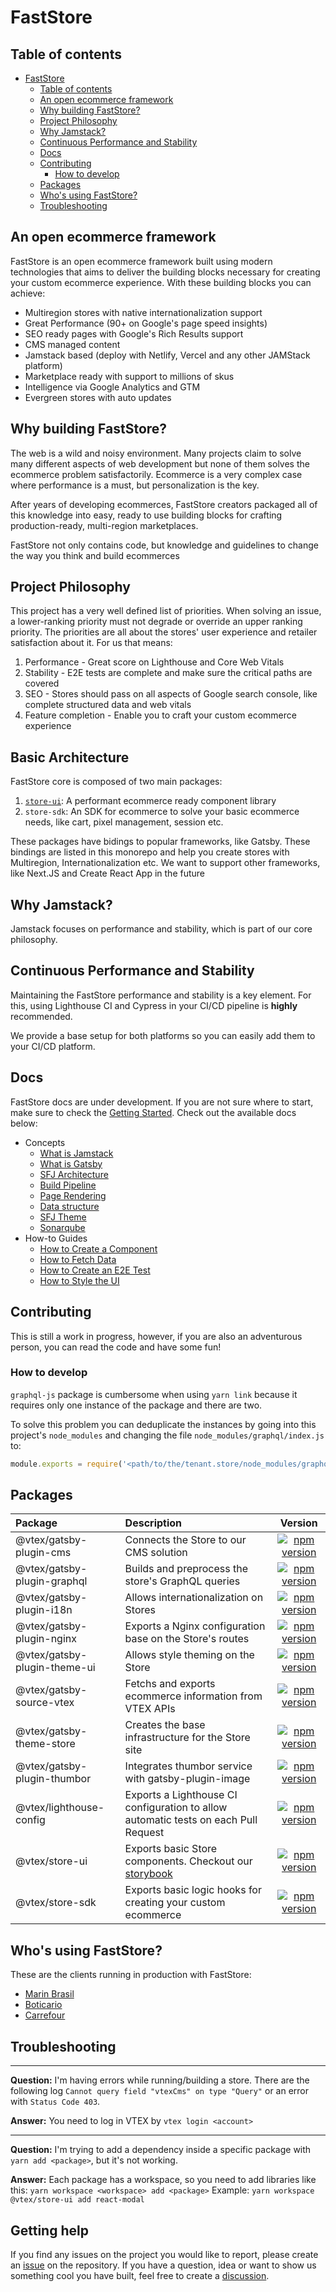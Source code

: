 # FastStore

## Table of contents

- [FastStore](#faststore)
  - [Table of contents](#table-of-contents)
  - [An open ecommerce framework](#an-open-ecommerce-framework)
  - [Why building FastStore?](#why-building-faststore)
  - [Project Philosophy](#project-philosophy)
  - [Why Jamstack?](#why-jamstack-and-gatsby)
  - [Continuous Performance and Stability](#continuous-performance-and-stability)
  - [Docs](#docs)
  - [Contributing](#contributing)
    - [How to develop](#how-to-develop)
  - [Packages](#packages)
  - [Who's using FastStore?](#whos-using-faststore)
  - [Troubleshooting](#troubleshooting)

## An open ecommerce framework

FastStore is an open ecommerce framework built using modern technologies that aims to deliver the building blocks necessary for creating your custom ecommerce experience. With these building blocks you can achieve:

- Multiregion stores with native internationalization support
- Great Performance (90+ on Google's page speed insights)
- SEO ready pages with Google's Rich Results support
- CMS managed content
- Jamstack based (deploy with Netlify, Vercel and any other JAMStack platform)
- Marketplace ready with support to millions of skus
- Intelligence via Google Analytics and GTM
- Evergreen stores with auto updates

## Why building FastStore?

The web is a wild and noisy environment. Many projects claim to solve many different aspects of web development but none of them solves the ecommerce problem satisfactorily. Ecommerce is a very complex case where performance is a must, but personalization is the key.

After years of developing ecommerces, FastStore creators packaged all of this knowledge into easy, ready to use building blocks for crafting production-ready, multi-region marketplaces.

FastStore not only contains code, but knowledge and guidelines to change the way you think and build ecommerces

## Project Philosophy

This project has a very well defined list of priorities. When solving an issue, a lower-ranking priority must not degrade or override an upper ranking priority.
The priorities are all about the stores' user experience and retailer satisfaction about it. For us that means:

1. Performance - Great score on Lighthouse and Core Web Vitals
2. Stability - E2E tests are complete and make sure the critical paths are covered
3. SEO - Stores should pass on all aspects of Google search console, like complete structured data and web vitals
4. Feature completion - Enable you to craft your custom ecommerce experience

## Basic Architecture

FastStore core is composed of two main packages:
1. [`store-ui`](https://storeui.netlify.app/): A performant ecommerce ready component library
2. `store-sdk`: An SDK for ecommerce to solve your basic ecommerce needs, like cart, pixel management, session etc.

These packages have bidings to popular frameworks, like Gatsby. These bindings are listed in this monorepo and help you create stores with Multiregion, Internationalization etc.
We want to support other frameworks, like Next.JS and Create React App in the future

## Why Jamstack?

Jamstack focuses on performance and stability, which is part of our core philosophy.

## Continuous Performance and Stability

Maintaining the FastStore performance and stability is a key element. For this, using Lighthouse CI and Cypress in your CI/CD pipeline is **highly** recommended.

We provide a base setup for both platforms so you can easily add them to your CI/CD platform.

## Docs

FastStore docs are under development. If you are not sure where to start, make sure to check the [Getting Started](./docs/getting-started.md). Check out the available docs below:

- Concepts
  - [What is Jamstack](./docs/what-is-jamstack.md)
  - [What is Gatsby](./docs/what-is-gatsby.md)
  - [SFJ Architecture](./docs/architecture.md)
  - [Build Pipeline](./docs/build-pipeline.md)
  - [Page Rendering](./docs/rendering.md)
  - [Data structure](./docs/data-structure.md)
  - [SFJ Theme](./docs/sfj-theme.md)
  - [Sonarqube](./docs/sonarqube.md)
- How-to Guides
  - [How to Create a Component](./docs/component.md)
  - [How to Fetch Data](./docs/data-fetching.md)
  - [How to Create an E2E Test](./docs/e2e-testing.md)
  - [How to Style the UI](./docs/styling.md)

## Contributing

This is still a work in progress, however, if you are also an adventurous person, you can read the code and have some fun!

### How to develop

`graphql-js` package is cumbersome when using `yarn link` because it requires only one instance of the package and there are two.

To solve this problem you can deduplicate the instances by going into this project's `node_modules` and changing the file `node_modules/graphql/index.js` to:

```js
module.exports = require('<path/to/the/tenant.store/node_modules/graphql/index.js>')
```

## Packages

| Package                      | Description                                                                         |                                                                  Version                                                                   |
| :--------------------------- | :---------------------------------------------------------------------------------- | :----------------------------------------------------------------------------------------------------------------------------------------: |
| @vtex/gatsby-plugin-cms      | Connects the Store to our CMS solution                                              |      [![npm version](https://badge.fury.io/js/%40vtex%2Fgatsby-plugin-cms.svg)](https://badge.fury.io/js/%40vtex%2Fgatsby-plugin-cms)      |
| @vtex/gatsby-plugin-graphql  | Builds and preprocess the store's GraphQL queries                                   |  [![npm version](https://badge.fury.io/js/%40vtex%2Fgatsby-plugin-graphql.svg)](https://badge.fury.io/js/%40vtex%2Fgatsby-plugin-graphql)  |
| @vtex/gatsby-plugin-i18n     | Allows internationalization on Stores                                               |     [![npm version](https://badge.fury.io/js/%40vtex%2Fgatsby-plugin-i18n.svg)](https://badge.fury.io/js/%40vtex%2Fgatsby-plugin-i18n)     |
| @vtex/gatsby-plugin-nginx    | Exports a Nginx configuration base on the Store's routes                            |    [![npm version](https://badge.fury.io/js/%40vtex%2Fgatsby-plugin-nginx.svg)](https://badge.fury.io/js/%40vtex%2Fgatsby-plugin-nginx)    |
| @vtex/gatsby-plugin-theme-ui | Allows style theming on the Store                                                   | [![npm version](https://badge.fury.io/js/%40vtex%2Fgatsby-plugin-theme-ui.svg)](https://badge.fury.io/js/%40vtex%2Fgatsby-plugin-theme-ui) |
| @vtex/gatsby-source-vtex     | Fetchs and exports ecommerce information from VTEX APIs                             |     [![npm version](https://badge.fury.io/js/%40vtex%2Fgatsby-source-vtex.svg)](https://badge.fury.io/js/%40vtex%2Fgatsby-source-vtex)     |
| @vtex/gatsby-theme-store     | Creates the base infrastructure for the Store site                                  |     [![npm version](https://badge.fury.io/js/%40vtex%2Fgatsby-theme-store.svg)](https://badge.fury.io/js/%40vtex%2Fgatsby-theme-store)     |
| @vtex/gatsby-plugin-thumbor  | Integrates thumbor service with gatsby-plugin-image                                  |     [![npm version](https://badge.fury.io/js/%40vtex%2Fgatsby-plugin-thumbor.svg)](https://badge.fury.io/js/%40vtex%2Fgatsby-plugin-thumbor)     |
| @vtex/lighthouse-config      | Exports a Lighthouse CI configuration to allow automatic tests on each Pull Request |      [![npm version](https://badge.fury.io/js/%40vtex%2Flighthouse-config.svg)](https://badge.fury.io/js/%40vtex%2Flighthouse-config)      |
| @vtex/store-ui               | Exports basic Store components. Checkout our [storybook](https://storeui.netlify.app/)                                                      |               [![npm version](https://badge.fury.io/js/%40vtex%2Fstore-ui.svg)](https://badge.fury.io/js/%40vtex%2Fstore-ui)               |
| @vtex/store-sdk               | Exports basic logic hooks for creating your custom ecommerce                      |               [![npm version](https://badge.fury.io/js/%40vtex%2Fstore-sdk.svg)](https://badge.fury.io/js/%40vtex%2Fstore-sdk)               |


## Who's using FastStore?

These are the clients running in production with FastStore:

- [Marin Brasil](https://www.marinbrasil.com.br/)
- [Boticario](https://www.boticario.com/)
- [Carrefour](https://mercado.carrefour.com.br/)

## Troubleshooting

---

**Question:** I'm having errors while running/building a store. There are the following log `Cannot query field "vtexCms" on type "Query"` or an error with `Status Code 403`.

**Answer:** You need to log in VTEX by `vtex login <account>`

---

**Question:** I'm trying to add a dependency inside a specific package with `yarn add <package>`, but it's not working.

**Answer:** Each package has a workspace, so you need to add libraries like this: `yarn workspace <workspace> add <package>`
Example: `yarn workspace @vtex/store-ui add react-modal`

## Getting help

If you find any issues on the project you would like to report, please create an [issue](https://github.com/vtex/faststore/issues) on the repository. If you have a question, idea or want to show us something cool you have built, feel free to create a [discussion](https://github.com/vtex/faststore/discussions).
